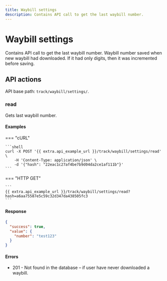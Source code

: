 ```yaml
---
title: Waybill settings
description: Contains API call to get the last waybill number.
---
```


# Waybill settings

Contains API call to get the last waybill number. Waybill number saved when new waybill had downloaded. If it had only digits, 
then it was incremented before saving.


## API actions

API base path: `track/waybill/settings/`.

### read

Gets last waybill number. 

#### Examples

=== "cURL"

    ```shell
    curl -X POST '{{ extra.api_example_url }}/track/waybill/settings/read' \
        -H 'Content-Type: application/json' \
        -d '{"hash": "22eac1c27af4be7b9d04da2ce1af111b"}'
    ```

=== "HTTP GET"

    ```
    {{ extra.api_example_url }}/track/waybill/settings/read?hash=a6aa75587e5c59c32d347da438505fc3
    ```

#### Response

```json
{
  "success": true,
  "value": {
    "number": "test123"
  }
}
```

#### Errors

* 201 - Not found in the database – if user have never downloaded a waybill.
